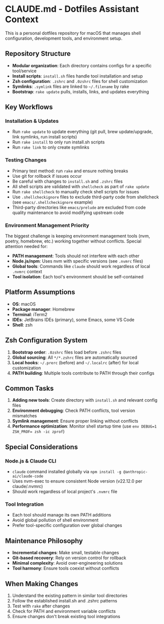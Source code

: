 # CLAUDE.md - Dotfiles Assistant Context

This is a personal dotfiles repository for macOS that manages shell configuration, development tools, and environment setup.

## Repository Structure

- **Modular organization**: Each directory contains configs for a specific tool/service
- **Install scripts**: `install.sh` files handle tool installation and setup
- **Zsh configuration**: `.zshrc` and `.0zshrc` files for shell customization
- **Symlinks**: `.symlink` files are linked to `~/.filename` by rake
- **Bootstrap**: `rake update` pulls, installs, links, and updates everything

## Key Workflows

### Installation & Updates
- Run `rake update` to update everything (git pull, brew update/upgrade, link symlinks, run install scripts)
- Run `rake install` to only run install.sh scripts
- Run `rake link` to only create symlinks

### Testing Changes
- Primary test method: run `rake` and ensure nothing breaks
- Use git for rollback if issues occur
- Be careful with changes to `install.sh` and `.zshrc` files
- All shell scripts are validated with `shellcheck` as part of `rake update`
- Run `rake shellcheck` to manually check shell scripts for issues
- Use `.shellcheckignore` files to exclude third-party code from shellcheck (see `emacs/.shellcheckignore` example)
- Third-party directories like `emacs/prelude` are excluded from code quality maintenance to avoid modifying upstream code

### Environment Management Priority
The biggest challenge is keeping environment management tools (nvm, poetry, homebrew, etc.) working together without conflicts. Special attention needed for:

- **PATH management**: Tools should not interfere with each other
- **Node.js/npm**: Uses nvm with specific versions (see `.nvmrc` files)
- **Global tools**: Commands like `claude` should work regardless of local `.nvmrc` context
- **Tool isolation**: Each tool's environment should be self-contained

## Platform Assumptions

- **OS**: macOS
- **Package manager**: Homebrew
- **Terminal**: iTerm2
- **IDEs**: JetBrains IDEs (primary), some Emacs, some VS Code
- **Shell**: zsh

## Zsh Configuration System

1. **Bootstrap order**: `.0zshrc` files load before `.zshrc` files
2. **Global sourcing**: All `*/*.zshrc` files are automatically sourced
3. **Local hooks**: `~/.prerc` (before) and `~/.localrc` (after) for local customization
4. **PATH building**: Multiple tools contribute to PATH through their configs

## Common Tasks

1. **Adding new tools**: Create directory with `install.sh` and relevant config files
2. **Environment debugging**: Check PATH conflicts, tool version mismatches
3. **Symlink management**: Ensure proper linking without conflicts
4. **Performance optimization**: Monitor shell startup time (use `env DEBUG=1 ZSH_PROF= zsh -ic zprof`)

## Special Considerations

### Node.js & Claude CLI
- `claude` command installed globally via `npm install -g @anthropic-ai/claude-code`
- Uses nvm-exec to ensure consistent Node version (v22.12.0 per claude/.nvmrc)
- Should work regardless of local project's `.nvmrc` file

### Tool Integration
- Each tool should manage its own PATH additions
- Avoid global pollution of shell environment
- Prefer tool-specific configuration over global changes

## Maintenance Philosophy

- **Incremental changes**: Make small, testable changes
- **Git-based recovery**: Rely on version control for rollback
- **Minimal complexity**: Avoid over-engineering solutions
- **Tool harmony**: Ensure tools coexist without conflicts

## When Making Changes

1. Understand the existing pattern in similar tool directories
2. Follow the established install.sh and .zshrc patterns
3. Test with `rake` after changes
4. Check for PATH and environment variable conflicts
5. Ensure changes don't break existing tool integrations